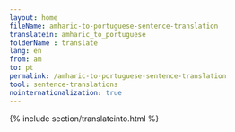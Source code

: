 ```yaml
---
layout: home
fileName: amharic-to-portuguese-sentence-translation
translatein: amharic_to_portuguese
folderName : translate
lang: en
from: am
to: pt
permalink: /amharic-to-portuguese-sentence-translation
tool: sentence-translations
nointernationalization: true
---
```

{% include section/translateinto.html %}
